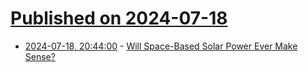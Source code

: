 # [Published on 2024-07-18](index.md)

* [2024-07-18, 20:44:00](https://soylentnews.org/article.pl?sid=24/07/17/1815216&from=rss) - [Will Space-Based Solar Power Ever Make Sense?](https://soylentnews.org/article.pl?sid=24/07/17/1815216&from=rss)
